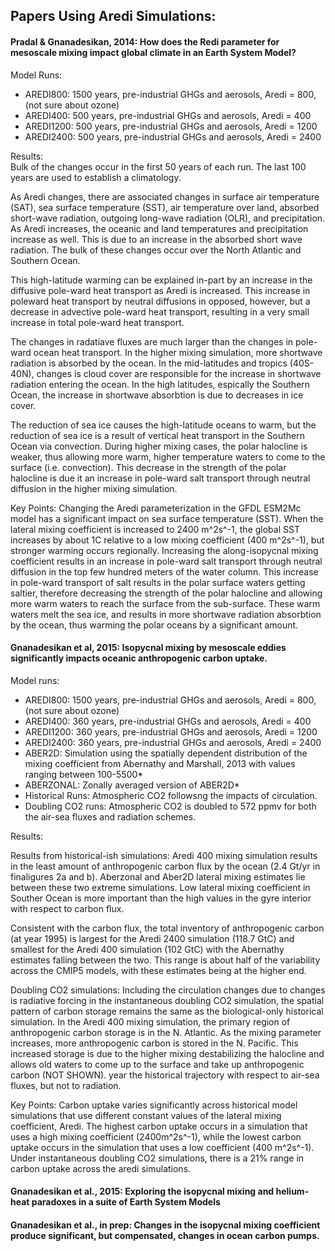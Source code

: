 ## Papers Using Aredi Simulations: 

#### Pradal & Gnanadesikan, 2014: How does the Redi parameter for mesoscale mixing impact global climate in an Earth System Model?

Model Runs:   
* AREDI800: 1500 years, pre-industrial GHGs and aerosols, Aredi = 800, (not sure about ozone)  
* AREDI400: 500 years, pre-industrial GHGs and aerosols, Aredi = 400  
* AREDI1200: 500 years, pre-industrial GHGs and aerosols,  Aredi = 1200  
* AREDI2400: 500 years, pre-industrial GHGs and aerosols,  Aredi = 2400  

Results:   
Bulk of the changes occur in the first 50 years of each run. The last 100 years are used to establish a climatology. 

As Aredi changes, there are associated changes in surface air temperature (SAT), sea surface temperature (SST), air temperature over land, absorbed short-wave radiation, outgoing long-wave radiation (OLR), and precipitation. As Aredi increases, the oceanic and land temperatures and precipitation increase as well. This is due to an increase in the absorbed short wave radiation. The bulk of these changes occur over the North Atlantic and Southern Ocean. 

This high-latitude warming can be explained in-part by an increase in the diffusive pole-ward heat transport as Aredi is increased. This increase in poleward heat transport by neutral diffusions in opposed, however, but a decrease in advective pole-ward heat transport, resulting in a very small increase in total pole-ward heat transport. 

The changes in radatiave fluxes are much larger than the changes in pole-ward ocean heat transport. In the higher mixing simulation, more shortwave radiation is absorbed by the ocean. In the mid-latitudes and tropics (40S-40N), changes is cloud cover are responsible for the increase in shortwave radiation entering the ocean. In the high latitudes, espically the Southern Ocean, the increase in shortwave absorbtion is due to decreases in ice cover. 

The reduction of sea ice causes the high-latitude oceans to warm, but the reduction of sea ice is a result of vertical heat transport in the Southern Ocean via convection. During higher mixing cases, the polar halocline is weaker, thus allowing more warm, higher temperature waters to come to the surface (i.e. convection). This decrease in the strength of the polar halocline is due it an increase in pole-ward salt transport through neutral diffusion in the higher mixing simulation. 

Key Points: 
Changing the Aredi parameterization in the GFDL ESM2Mc model has a significant impact on sea surface temperature (SST). When the lateral mixing coefficient is increased to 2400 m^2s^-1, the global SST increases by about 1C relative to a low mixing coefficient (400 m^2s^-1), but stronger warming occurs regionally. Increasing the along-isopycnal mixing coefficient results in an increase in pole-ward salt transport through neutral diffusion in the top few hundred meters of the water column. This increase in pole-ward transport of salt results in the polar surface waters getting saltier, therefore decreasing the strength of the polar halocline and allowing more warm waters to reach the surface from the sub-surface. These warm waters melt the sea ice, and results in more shortwave radiation absorbtion by the ocean, thus warming the polar oceans by a significant amount. 


#### Gnanadesikan et al, 2015: Isopycnal mixing by mesoscale eddies significantly impacts oceanic anthropogenic carbon uptake.

Model runs:
* AREDI800: 1500 years, pre-industrial GHGs and aerosols, Aredi = 800, (not sure about ozone)
* AREDI400: 360 years, pre-industrial GHGs and aerosols, Aredi = 400
* AREDI1200: 360 years, pre-industrial GHGs and aerosols,  Aredi = 1200
* AREDI2400: 360 years, pre-industrial GHGs and aerosols,  Aredi = 2400
* ABER2D: Simulation using the spatially dependent distribution of the mixing coefficient from Abernathy and Marshall, 2013 with values ranging between 100-5500*
* ABERZONAL: Zonally averaged version of ABER2D*
* Historical Runs: Atmospheric CO2 followsng the impacts of circulation.
* Doubling CO2 runs: Atmospheric CO2 is doubled to 572 ppmv for both the air-sea fluxes and radiation schemes.

Results:

Results from historical-ish simulations:
Aredi 400 mixing simulation results in the least amount of anthropogenic carbon flux by the ocean (2.4 Gt/yr in finaligures 2a and b). Aberzonal and Aber2D lateral mixing estimates lie between these two extreme simulations. Low lateral mixing coefficient in Souther Ocean is more important than the high values in the gyre interior with respect to carbon flux.

Consistent with the carbon flux, the total inventory of anthropogenic carbon (at year 1995) is largest for the Aredi 2400 simulation (118.7 GtC) and smallest for the Aredi 400 simulation (102 GtC) with the Abernathy estimates falling between the two. This range is about half of the variability across the CMIP5 models, with these estimates being at the higher end.

Doubling CO2 simulations:
Including the circulation changes due to changes is radiative forcing in the instantaneous doubling CO2 simulation, the spatial pattern of carbon storage remains the same as the biological-only historical simulation. In the Aredi 400 mixing simulation, the primary region of anthropogenic carbon storage is in the N. Atlantic. As the mixing parameter increases, more anthropogenic carbon is stored in the N. Pacific. This increased storage is due to the higher mixing destabilizing the halocline and allows old waters to come up to the surface and take up anthropogenic carbon (NOT SHOWN). year  the historical trajectory with respect to air-sea fluxes, but not to radiation. 

Key Points: 
Carbon uptake varies significantly across historical model simulations that use different constant values of the lateral mixing coefficient, Aredi. The highest carbon uptake occurs in a simulation that uses a high mixing coefficient (2400m^2s^-1), while the lowest carbon uptake occurs in the simulation that uses a low coefficient (400 m^2s^-1). Under instantaneous doubling CO2 simulations, there is a 21% range in carbon uptake across the aredi simulations.



#### Gnanadesikan et al., 2015: Exploring the isopycnal mixing and helium-heat paradoxes in a suite of Earth System Models


#### Gnanadesikan et al., in prep: Changes in the isopycnal mixing coefficient produce significant, but compensated, changes in ocean carbon pumps. 

